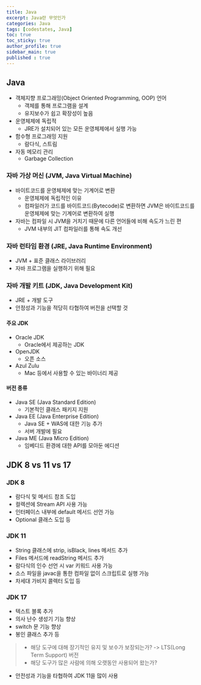 ```yaml
---
title: Java
excerpt: Java란 무엇인가
categories: Java
tags: [codestates, Java]
toc: true
toc_sticky: true
author_profile: true
sidebar_main: true
published : true
---
```

## Java

- 객체지향 프로그래밍(Object Oriented Programming, OOP) 언어      
    - 객체를 통해 프로그램을 설계          
    - 유지보수가 쉽고 확장성이 높음       
- 운영체제에 독립적
    - JRE가 설치되어 있는 모든 운영체제에서 실행 가능
- 함수형 프로그래밍 지원
    - 람다식, 스트림
- 자동 메모리 관리
    - Garbage Collection

### 자바 가상 머신 (JVM, Java Virtual Machine)
- 바이트코드를 운영체제에 맞는 기계어로 변환
    - 운영체제에 독립적인 이유
    - 컴파일러가 코드를 바이트코드(Bytecode)로 변환하면 JVM은 바이트코드를 운영체제에 맞는 기계어로 변환하여 실행
- 자바는 컴파일 시 JVM을 거치기 때문에 다른 언어들에 비해 속도가 느린 편
    - JVM 내부의 JIT 컴파일러를 통해 속도 개선

### 자바 런타임 환경 (JRE, Java Runtime Environment)  
- JVM + 표준 클래스 라이브러리
- 자바 프로그램을 실행하기 위해 필요

### 자바 개발 키트 (JDK, Java Development Kit) 
- JRE + 개발 도구    
- 안정성과 기능을 적당히 타협하여 버전을 선택할 것

#### 주요 JDK
- Oracle JDK
  - Oracle에서 제공하는 JDK
- OpenJDK
  - 오픈 소스
- Azul Zulu
  - Mac 등에서 사용할 수 있는 바이너리 제공

#### 버전 종류
- Java SE (Java Standard Edition)
  - 기본적인 클래스 패키지 지원
- Java EE (Java Enterprise Edition)
  - Java SE + WAS에 대한 기능 추가
  - 서버 개발에 필요
- Java ME (Java Micro Edition)
  - 임베디드 환경에 대한 API를 모아둔 에디션

## JDK 8 vs 11 vs 17

### JDK 8
- 람다식 및 메서드 참조 도입
- 컬렉션에 Stream API 사용 가능
- 인터페이스 내부에 default 메서드 선언 가능
- Optional 클래스 도입 등

### JDK 11
- String 클래스에 strip, isBlack, lines 메서드 추가
- Files 메서드에 readString 메서드 추가
- 람다식의 인수 선언 시 var 키워드 사용 가능
- 소스 파일을 javac을 통한 컴파일 없이 스크립트로 실행 가능
- 차세대 가비지 콜렉터 도입 등

### JDK 17
- 텍스트 블록 추가
- 의사 난수 생성기 기능 향상
- switch 문 기능 향상
- 봉인 클래스 추가 등

> - 해당 도구에 대해 장기적인 유지 및 보수가 보장되는가? -> LTS(Long Term Support) 버전
> - 해당 도구가 많은 사람에 의해 오랫동안 사용되어 왔는가? 

- 안전성과 기능을 타협하여 JDK 11을 많이 사용



